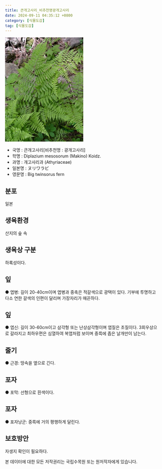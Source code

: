 ```yaml
---
title: 큰개고사리_비추천명광개고사리
date: 2024-09-11 04:35:12 +0800
category: [식물도감]
tag: [식물도감]
---
```




![큰개고사리[비추천명 : 광개고사리]](/assets/img/fileUpload/plants/basic/Aspleniaceae/Diplazium/4000/4000_1_th2.jpg)
- 국명 : 큰개고사리[비추천명 : 광개고사리]
- 학명 : Diplazium mesosorum (Makino) Koidz.
- 과명 : 개고사리과 (Athyriaceae)
- 일본명 : ヌリワラビ
- 영문명 : Big twinsorus fern


## 분포
일본
## 생육환경
산지의 숲 속
## 생육상 구분
하록성이다. 
## 잎
● 엽병: 길이 20-40cm이며 엽병과 중축은 적갈색으로 광택이 있다. 기부에 투명하고 다소 연한 갈색의 인편이 달리며 가장자리가 매끈하다. 
## 잎
● 엽신: 길이 30-60cm이고 삼각형 또는 난상삼각형이며 엽질은 초질이다. 3회우상으로 갈라지고 최하우편은 심열하여 복엽처럼 보이며 중륵에 좁은 날개만이 남는다. 
## 줄기
● 근경: 땅속을 옆으로 긴다. 
## 포자
● 포막: 선형으로 흰색이다. 
## 포자
● 포자낭군: 중륵에 거의 평행하게 달린다. 
## 보호방안
자생지 확인이 필요하다.






본 데이터에 대한 모든 저작권리는 국립수목원 또는 원저작자에게 있습니다.
